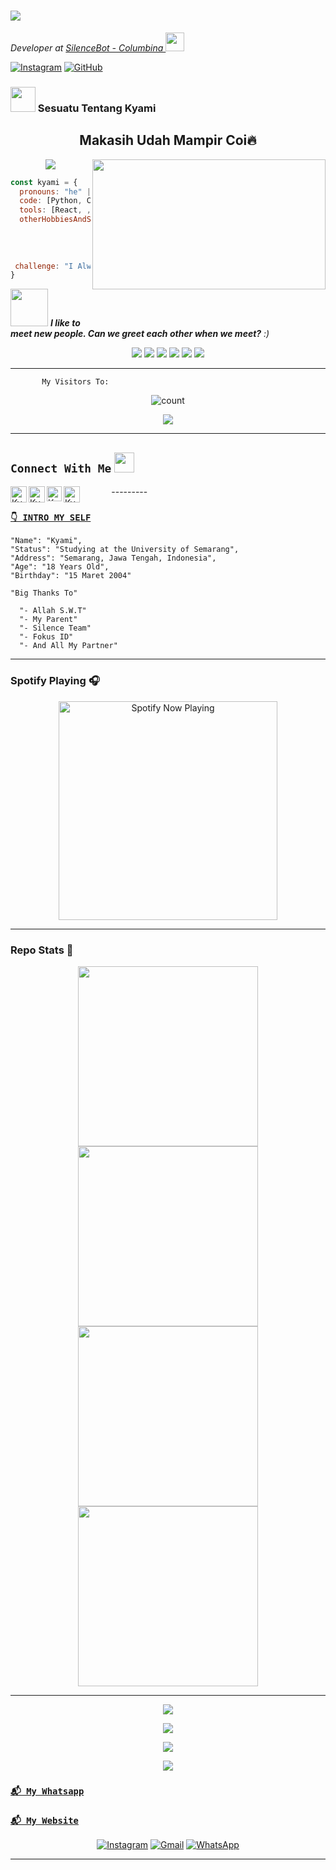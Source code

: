 
<h1 align="left">
 <a href="https://git.io/typing-svg">
    <img src="https://readme-typing-svg.herokuapp.com?color=%2340A597&size=30&width=800&lines=Hello!+I+am+Kyami;Developer+Ori+SilenceBot+And+ColumbinaBot">
  </a>
</h1>


<p><em>Developer at <a href="https://chat.whatsapp.com/Gogx2zzBx1T9aKzEQtEZ7Y">SilenceBot - Columbina  </a><img src="https://media.giphy.com/media/WUlplcMpOCEmTGBtBW/giphy.gif" width="30">
</em></p>

[![Instagram](https://img.shields.io/badge/Instagram-%23E4405F.svg?&style=flat-square&logo=instagram&logoColor=white)](https://www.instagram.com/_alv.stn)
[![GitHub](https://img.shields.io/github/followers/ShionMDv?label=follow&style=social)](https://github.com/ShionMDv)


### <img src="https://media3.giphy.com/media/jUZmz3kAiAuLC/200.webp?cid=ecf05e472ppgejelz9vrs67x38inpt96dl2x6i0z51br0jfh&rid=200.webp" width="40"> Sesuatu Tentang Kyami


<h2 align="center">Makasih Udah Mampir Coi🔥</h2>
  <div align="center">
<img src="https://i.imgur.com/KXx0cCx.gif" align="right" width="373.5px" height="208.5px">
  </div>
<p align="center">
  <img alig src="./code.gif" />
</p>


```javascript
const kyami = {
  pronouns: "he" | "him",
  code: [Python, C++, Javascript, HTML, CSS, Scripting],
  tools: [React, , ReactNative, Node, Styled-Components, Docker, Etc],
  otherHobbiesAndStuff: {       
                        MyHobby: "Hard to Explain With Logic :D"
                        Studying: "In Universitas Semarang",
                        Music: "I liked a Phonk Sound >///<",
                      },
 challenge: "I Always Understand New Things Every Changing Day"
}
```


<img src="https://media0.giphy.com/media/Wj7lNjMNDxSmc/200.webp?cid=ecf05e47gol7hyzftrdpoaar8lchrj2uzbzs0qoz3xgzv14o&rid=200.webp" width="60"> <em><b>I like to meet new people. Can we greet each other when we meet?</b> :)</em>


<p align="center">
  <img src="https://img.shields.io/badge/-JavaScript-black?style=flat-square&logo=javascript" />
  <img src="https://img.shields.io/badge/-Node.js-black?style=flat-square&logo=Node.js" />
  <img src="https://img.shields.io/badge/-HTML5-black?style=flat-square&logo=html5&logoColor=e34f26" />
  <img src="https://img.shields.io/badge/-CSS3-black?style=flat-square&logo=css3&logoColor=1572b6" />
  <img src="https://img.shields.io/badge/-Git-black?style=flat-square&logo=git" />
  <img src="https://img.shields.io/badge/-GitHub-black?style=flat-square&logo=github" /> <br>
</p>

___
```
       My Visitors To:
```
<p align="center">
<img align="center" alt="count" src="https://count.getloli.com/get/@:ShionMDv?theme=rule34">
</p>

<p align="center">
<a href="https://"><img align="center" src="https://github-cardname.caliph.my.id/api?name=Kyami&description=Hi,%20i%27m%20Kyami%20and%20i%27m%20just%20a%20newbie%20programmer%20Nice%20to%20meet%20you%20%F0%9F%91%8B&image=https://avatars.githubusercontent.com/ShionMDv&usqp=CAU&backgroundColor=%23ecf0f1&instagram=@_alv.stn&github=ShionMDv&pattern=ticTacToe&colorPattern=%23eaeaea&site=Follow+my+Instagram+and+my+Github"/></a>
</p>

---------
## ```Connect With Me``` <img src="https://github.com/siegrin/siegrin/blob/main/Assets/Handshake.gif" height="32px">
  <a href="https://wa.me/6287734910547">
    <img align="left" alt="Kyami | Whastapp" width="26px" src="https://github.com/siegrin/siegrin/blob/main/Assets/Whatsapp.svg" />
  </a> &nbsp;&nbsp;
  <a href="https://tiktok.com/@wvinz">
    <img align="left" alt="Kyami | Titkok" width="26px" src="https://github.com/siegrin/siegrin/blob/main/Assets/Tiktok.svg" />
  </a> &nbsp;&nbsp;
  <a href="https://instagram.com/_alv.stn">
    <img align="left" alt="Kyami | Instagram" width="24px" src="https://github.com/siegrin/siegrin/blob/main/Assets/Instagram.svg" />
  </a> &nbsp;&nbsp;
  <a href="alvinrinegar@mail.com">
    <img align="left" alt="Kyami | Gmail" width="26px" src="https://github.com/siegrin/siegrin/blob/main/Assets/Gmail.svg" />
  </a> &nbsp;&nbsp;
---------

### [`👇 INTRO MY SELF`](https://instagram.com/_alv.stn)
```
"Name": "Kyami",
"Status": "Studying at the University of Semarang",
"Address": "Semarang, Jawa Tengah, Indonesia",
"Age": "18 Years Old",
"Birthday": "15 Maret 2004"
   
"Big Thanks To"

  "- Allah S.W.T"
  "- My Parent"
  "- Silence Team"
  "- Fokus ID"
  "- And All My Partner"
```
___

### Spotify Playing 🎧

<p align="center">
  <a href="https://open.spotify.com/user/317ixtagratk26tsnslggtezqhz4?si=17d69a6757bb4be6" target="_blank"><img src="https://now-playing-on-spotify.vercel.app/api/spotify" alt="Spotify Now Playing" width="350"/></a>
</p>

------

### Repo Stats 🔭
<p align="center">
  <a href="https://github.com/bolaxd/ballbotV2"><img width="288" src="https://denvercoder1-github-readme-stats.vercel.app/api/pin/?username=bolaxd&repo=ballbotV2&theme=chartreuse-dark&icon_color=0000e6&title_color=00ff00&bg_color=000000&text_color=ffffff&disable_animations=false"></a>
  <a href="https://github.com/ShionMDv/XhimmerMDv3"><img width="288" src="https://denvercoder1-github-readme-stats.vercel.app/api/pin/?username=ShionMDv&repo=XhimmerMDv3&theme=chartreuse-dark&icon_color=0000e6&title_color=00ff00&bg_color=000000&text_color=ffffff&disable_animations=false"></a>
    <a href="https://github.com/davekgw"><img width="288" src="https://denvercoder1-github-readme-stats.vercel.app/api/pin/?username=davekgw&repo=kannabot&theme=chartreuse-dark&icon_color=0000e6&title_color=00ff00&bg_color=000000&text_color=ffffff&disable_animations=false"></a>
<a href="https://github.com/bolaxd/bot-read-sw"><img width="288" src="https://denvercoder1-github-readme-stats.vercel.app/api/pin/?username=bolaxd&repo=bot-read-sw&theme=chartreuse-dark&icon_color=0000e6&title_color=00ff00&bg_color=000000&text_color=ffffff&disable_animations=false"></a>
</p>

------

<!--START_SECTION:waka-->

<!--END_SECTION:waka-->
   
   <p align="center">
  <a href="https://github.com/ShionMDv"><img src="https://github-readme-stats.vercel.app/api?username=ShionMDv&theme=tokyonight&show_icons=true" /></a>
</p>

<p align="center">
  <a href="https://github.com/ShionMDv"><img src="https://github-readme-streak-stats.herokuapp.com?user=ShionMDv&theme=tokyonight&hide_border=false&properties=background&border=%239611C5FF" /><a>
</p>
  
<p align="center">
  <a href="https://github.com/ShionMDv"><img src="https://github-readme-stats.vercel.app/api/top-langs?username=ShionMDv&theme=tokyonight&layout=compact" /></a>
</p>
  
<p align="center">
  <a href="https://github.com/ShionMDv"><img src="https://github-profile-trophy.vercel.app/?username=ShionMDv&theme=radical&margin-w=20&no-bg=true&no-frame=false" /><a>
</p>
    

### [`📬 My Whatsapp`](https://api.whatsapp.com/send?phone=6287734910547&text=Assalamualaikum+Bang)
### [`📬 My Website`](https://Belum-Buat-Anjic.bitly)
    
<p align="center">
<a href="https://www.instagram.com/_alv.stn" target="_blank"><img src="https://img.shields.io/badge/Instagram-%23E4405F.svg?&style=flat-square&logo=instagram&logoColor=white" alt="Instagram"></a>
<a href="-@gmail.com" target="_blank"><img src="https://img.shields.io/badge/Gmail-D14836?style=flat-square&logo=gmail&logoColor=white" alt="Gmail"></a>
<a href="https://api.whatsapp.com/send?phone=6287734910547&text=Assalamualaikum+Bang" target="_blank"><img src="https://img.shields.io/badge/Whatsapp-%808080.svg?&style=flat-square&logo=Whatsapp&logoColor=white" alt="WhatsApp"></a>
</p>

___
